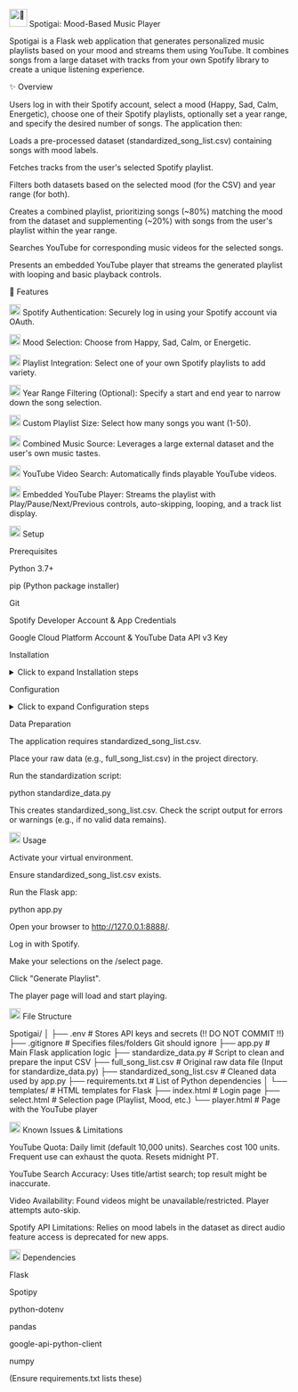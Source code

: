<picture><source srcset="https://www.google.com/search?q=https://fonts.gstatic.com/s/e/notoemoji/latest/1f3b5/512.webp" type="image/webp"><img src="https://www.google.com/search?q=https://fonts.gstatic.com/s/e/notoemoji/latest/1f3b5/512.gif" alt="🎵" width="32" height="32"></picture> Spotigai: Mood-Based Music Player

Spotigai is a Flask web application that generates personalized music playlists based on your mood and streams them using YouTube. It combines songs from a large dataset with tracks from your own Spotify library to create a unique listening experience.

✨ Overview

Users log in with their Spotify account, select a mood (Happy, Sad, Calm, Energetic), choose one of their Spotify playlists, optionally set a year range, and specify the desired number of songs. The application then:

Loads a pre-processed dataset (standardized_song_list.csv) containing songs with mood labels.

Fetches tracks from the user's selected Spotify playlist.

Filters both datasets based on the selected mood (for the CSV) and year range (for both).

Creates a combined playlist, prioritizing songs (~80%) matching the mood from the dataset and supplementing (~20%) with songs from the user's playlist within the year range.

Searches YouTube for corresponding music videos for the selected songs.

Presents an embedded YouTube player that streams the generated playlist with looping and basic playback controls.

🚀 Features

<picture><source srcset="https://www.google.com/search?q=https://fonts.gstatic.com/s/e/notoemoji/latest/1f510/512.webp" type="image/webp"><img src="https://www.google.com/search?q=https://fonts.gstatic.com/s/e/notoemoji/latest/1f510/512.gif" alt="🔐" width="20" height="20"></picture> Spotify Authentication: Securely log in using your Spotify account via OAuth.

<picture><source srcset="https://www.google.com/search?q=https://fonts.gstatic.com/s/e/notoemoji/latest/1f9d0/512.webp" type="image/webp"><img src="https://www.google.com/search?q=https://fonts.gstatic.com/s/e/notoemoji/latest/1f9d0/512.gif" alt="🧐" width="20" height="20"></picture> Mood Selection: Choose from Happy, Sad, Calm, or Energetic.

<picture><source srcset="https://www.google.com/search?q=https://fonts.gstatic.com/s/e/notoemoji/latest/1f9f6/512.webp" type="image/webp"><img src="https://www.google.com/search?q=https://fonts.gstatic.com/s/e/notoemoji/latest/1f9f6/512.gif" alt="🧶" width="20" height="20"></picture> Playlist Integration: Select one of your own Spotify playlists to add variety.

<picture><source srcset="https://www.google.com/search?q=https://fonts.gstatic.com/s/e/notoemoji/latest/1f4c5/512.webp" type="image/webp"><img src="https://www.google.com/search?q=https://fonts.gstatic.com/s/e/notoemoji/latest/1f4c5/512.gif" alt="📅" width="20" height="20"></picture> Year Range Filtering (Optional): Specify a start and end year to narrow down the song selection.

<picture><source srcset="https://www.google.com/search?q=https://fonts.gstatic.com/s/e/notoemoji/latest/1f9ee/512.webp" type="image/webp"><img src="https://www.google.com/search?q=https://fonts.gstatic.com/s/e/notoemoji/latest/1f9ee/512.gif" alt="🔢" width="20" height="20"></picture> Custom Playlist Size: Select how many songs you want (1-50).

<picture><source srcset="https://www.google.com/search?q=https://fonts.gstatic.com/s/e/notoemoji/latest/1f9b9_1f3fd/512.webp" type="image/webp"><img src="https://www.google.com/search?q=https://fonts.gstatic.com/s/e/notoemoji/latest/1f9b9_1f3fd/512.gif" alt="🦸🏽" width="20" height="20"></picture> Combined Music Source: Leverages a large external dataset and the user's own music tastes.

<picture><source srcset="https://www.google.com/search?q=https://fonts.gstatic.com/s/e/notoemoji/latest/1f50d/512.webp" type="image/webp"><img src="https://www.google.com/search?q=https://fonts.gstatic.com/s/e/notoemoji/latest/1f50d/512.gif" alt="🔎" width="20" height="20"></picture> YouTube Video Search: Automatically finds playable YouTube videos.

<picture><source srcset="https://www.google.com/search?q=https://fonts.gstatic.com/s/e/notoemoji/latest/25b6/512.webp" type="image/webp"><img src="https://www.google.com/search?q=https://fonts.gstatic.com/s/e/notoemoji/latest/25b6/512.gif" alt="▶️" width="20" height="20"></picture> Embedded YouTube Player: Streams the playlist with Play/Pause/Next/Previous controls, auto-skipping, looping, and a track list display.

<picture><source srcset="https://www.google.com/search?q=https://fonts.gstatic.com/s/e/notoemoji/latest/1f527/512.webp" type="image/webp"><img src="https://www.google.com/search?q=https://fonts.gstatic.com/s/e/notoemoji/latest/1f527/512.gif" alt="🔧" width="20" height="20"></picture> Setup

Prerequisites

Python 3.7+

pip (Python package installer)

Git

Spotify Developer Account & App Credentials

Google Cloud Platform Account & YouTube Data API v3 Key

Installation

<details>
<summary>Click to expand Installation steps</summary>

Clone the repository:

git clone [https://github.com/JhonerLou/Spotigai.git](https://github.com/JhonerLou/Spotigai.git)
cd Spotigai


Create and activate a virtual environment:

# Windows
python -m venv venv
.\venv\Scripts\activate

# macOS / Linux
python3 -m venv venv
source venv/bin/activate


Install dependencies:

pip install -r requirements.txt


(If requirements.txt is missing, create it: pip freeze > requirements.txt after installing Flask, Spotipy, python-dotenv, pandas, google-api-python-client, numpy)

</details>

Configuration

<details>
<summary>Click to expand Configuration steps</summary>

API Keys:

Spotify:

Go to the Spotify Developer Dashboard.

Create/Select your app. Note Client ID & Secret.

Add Redirect URI: http://127.0.0.1:8888/callback

Save.

YouTube:

Go to the Google Cloud Console.

Create/Select project. Enable YouTube Data API v3.

Create an API Key. Note it down.

Environment Variables (.env file):

Create .env in the project root.

Add your keys:

SPOTIPY_CLIENT_ID=YOUR_SPOTIFY_CLIENT_ID_HERE
SPOTIPY_CLIENT_SECRET=YOUR_SPOTIFY_CLIENT_SECRET_HERE
SPOTIPY_REDIRECT_URI=[http://127.0.0.1:8888/callback](http://127.0.0.1:8888/callback)
YOUTUBE_API_KEY=YOUR_YOUTUBE_API_KEY_HERE
FLASK_SECRET_KEY=generate_a_strong_random_secret_key_here


Replace placeholders. FLASK_SECRET_KEY should be a long, random string.

</details>

Data Preparation

The application requires standardized_song_list.csv.

Place your raw data (e.g., full_song_list.csv) in the project directory.

Run the standardization script:

python standardize_data.py


This creates standardized_song_list.csv. Check the script output for errors or warnings (e.g., if no valid data remains).

<picture><source srcset="https://www.google.com/search?q=https://fonts.gstatic.com/s/e/notoemoji/latest/1f680/512.webp" type="image/webp"><img src="https://www.google.com/search?q=https://fonts.gstatic.com/s/e/notoemoji/latest/1f680/512.gif" alt="🚀" width="20" height="20"></picture> Usage

Activate your virtual environment.

Ensure standardized_song_list.csv exists.

Run the Flask app:

python app.py


Open your browser to http://127.0.0.1:8888/.

Log in with Spotify.

Make your selections on the /select page.

Click "Generate Playlist".

The player page will load and start playing.

<picture><source srcset="https://www.google.com/search?q=https://fonts.gstatic.com/s/e/notoemoji/latest/1f4c1/512.webp" type="image/webp"><img src="https://www.google.com/search?q=https://fonts.gstatic.com/s/e/notoemoji/latest/1f4c1/512.gif" alt="📁" width="20" height="20"></picture> File Structure

Spotigai/
│
├── .env                  # Stores API keys and secrets (!! DO NOT COMMIT !!)
├── .gitignore            # Specifies files/folders Git should ignore
├── app.py                # Main Flask application logic
├── standardize_data.py   # Script to clean and prepare the input CSV
├── full_song_list.csv    # Original raw data file (Input for standardize_data.py)
├── standardized_song_list.csv # Cleaned data used by app.py
├── requirements.txt      # List of Python dependencies
│
└── templates/            # HTML templates for Flask
    ├── index.html        # Login page
    ├── select.html       # Selection page (Playlist, Mood, etc.)
    └── player.html       # Page with the YouTube player


<picture><source srcset="https://www.google.com/search?q=https://fonts.gstatic.com/s/e/notoemoji/latest/26a0/512.webp" type="image/webp"><img src="https://www.google.com/search?q=https://fonts.gstatic.com/s/e/notoemoji/latest/26a0/512.gif" alt="⚠️" width="20" height="20"></picture> Known Issues & Limitations

YouTube Quota: Daily limit (default 10,000 units). Searches cost 100 units. Frequent use can exhaust the quota. Resets midnight PT.

YouTube Search Accuracy: Uses title/artist search; top result might be inaccurate.

Video Availability: Found videos might be unavailable/restricted. Player attempts auto-skip.

Spotify API Limitations: Relies on mood labels in the dataset as direct audio feature access is deprecated for new apps.

<picture><source srcset="https://www.google.com/search?q=https://fonts.gstatic.com/s/e/notoemoji/latest/1f9e9/512.webp" type="image/webp"><img src="https://www.google.com/search?q=https://fonts.gstatic.com/s/e/notoemoji/latest/1f9e9/512.gif" alt="🧩" width="20" height="20"></picture> Dependencies

Flask

Spotipy

python-dotenv

pandas

google-api-python-client

numpy

(Ensure requirements.txt lists these)
